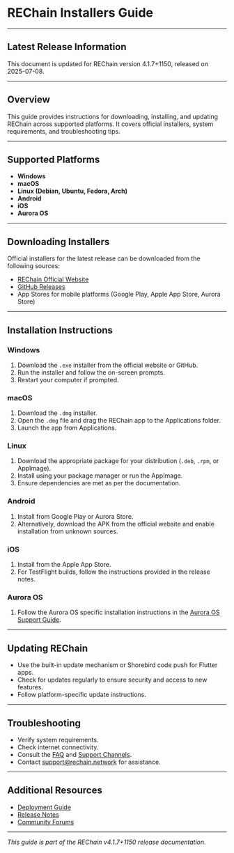 # REChain Installers Guide

---

## Latest Release Information

This document is updated for REChain version 4.1.7+1150, released on 2025-07-08.

---

## Overview

This guide provides instructions for downloading, installing, and updating REChain across supported platforms. It covers official installers, system requirements, and troubleshooting tips.

---

## Supported Platforms

- **Windows**
- **macOS**
- **Linux (Debian, Ubuntu, Fedora, Arch)**
- **Android**
- **iOS**
- **Aurora OS**

---

## Downloading Installers

Official installers for the latest release can be downloaded from the following sources:

- [REChain Official Website](https://online.rechain.network/downloads)
- [GitHub Releases](https://github.com/sorydima/REChain-/releases)
- App Stores for mobile platforms (Google Play, Apple App Store, Aurora Store)

---

## Installation Instructions

### Windows

1. Download the `.exe` installer from the official website or GitHub.
2. Run the installer and follow the on-screen prompts.
3. Restart your computer if prompted.

### macOS

1. Download the `.dmg` installer.
2. Open the `.dmg` file and drag the REChain app to the Applications folder.
3. Launch the app from Applications.

### Linux

1. Download the appropriate package for your distribution (`.deb`, `.rpm`, or AppImage).
2. Install using your package manager or run the AppImage.
3. Ensure dependencies are met as per the documentation.

### Android

1. Install from Google Play or Aurora Store.
2. Alternatively, download the APK from the official website and enable installation from unknown sources.

### iOS

1. Install from the Apple App Store.
2. For TestFlight builds, follow the instructions provided in the release notes.

### Aurora OS

1. Follow the Aurora OS specific installation instructions in the [Aurora OS Support Guide](https://github.com/sorydima/REChain-/wiki/Aurora-OS-Support).

---

## Updating REChain

- Use the built-in update mechanism or Shorebird code push for Flutter apps.
- Check for updates regularly to ensure security and access to new features.
- Follow platform-specific update instructions.

---

## Troubleshooting

- Verify system requirements.
- Check internet connectivity.
- Consult the [FAQ](./FAQ.md) and [Support Channels](./SUPPORT_CHANNELS.md).
- Contact support@rechain.network for assistance.

---

## Additional Resources

- [Deployment Guide](https://github.com/sorydima/REChain-/wiki/Deployment-Guide)
- [Release Notes](./RELEASE_NOTES.md)
- [Community Forums](https://matrix.to/#/#chatting:matrix.katya.wtf)

---

*This guide is part of the REChain v4.1.7+1150 release documentation.*
